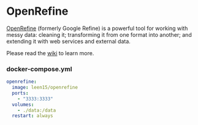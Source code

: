 OpenRefine
==========


[OpenRefine][1] (formerly Google Refine) is a powerful tool for working with messy
data: cleaning it; transforming it from one format into another; and extending
it with web services and external data.

Please read the [wiki][2] to learn more.

### docker-compose.yml

```yaml
openrefine:
  image: leen15/openrefine
  ports:
    - "3333:3333"
  volumes:
    - ./data:/data
  restart: always
```

[1]: http://openrefine.org/index.html
[2]: https://github.com/OpenRefine/OpenRefine/wiki
